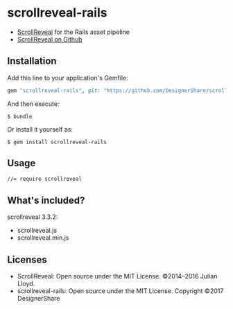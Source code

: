 # scrollreveal-rails

* [ScrollReveal](https://scrollrevealjs.org/) for the Rails asset pipeline
* [ScrollReveal on Github](https://github.com/jlmakes/scrollreveal)

## Installation

Add this line to your application's Gemfile:

```ruby
gem "scrollreveal-rails", git: "https://github.com/DesignerShare/scrollreveal-rails.git"
```

And then execute:

    $ bundle

Or install it yourself as:

    $ gem install scrollreveal-rails

## Usage

    //= require scrollreveal

## What's included?

scrollreveal 3.3.2:

* scrollreveal.js
* scrollreveal.min.js

## Licenses

* ScrollReveal: Open source under the MIT License. ©2014–2016 Julian Lloyd.
* scrollreveal-rails: Open source under the MIT License. Copyright ©2017 DesignerShare
